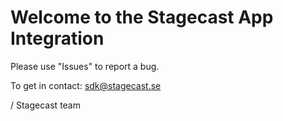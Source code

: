 # Welcome to the Stagecast App Integration


Please use "Issues" to report a bug.

To get in contact: sdk@stagecast.se

/ Stagecast team
